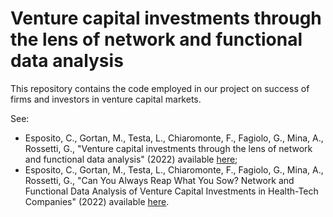 # Venture capital investments through the lens of network and functional data analysis
This repository contains the code employed in our project on success of firms and investors in venture capital markets.

See:
- Esposito, C., Gortan, M., Testa, L., Chiaromonte, F., Fagiolo, G., Mina, A., Rossetti, G., "Venture capital investments through the lens of network and functional data analysis" (2022) available [here](https://arxiv.org/abs/2202.12859);
- Esposito, C., Gortan, M., Testa, L., Chiaromonte, F., Fagiolo, G., Mina, A., Rossetti, G., "Can You Always Reap What You Sow? Network and Functional Data Analysis of Venture Capital Investments in Health-Tech Companies" (2022) available [here](https://link.springer.com/chapter/10.1007/978-3-030-93409-5_61).

